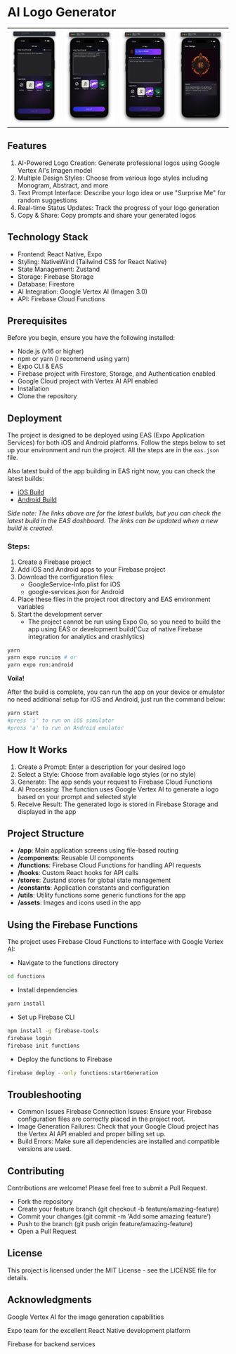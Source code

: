 # AI Logo Generator

|                                                        |                                                         |                                                        |                                                         |
| ------------------------------------------------------ | ------------------------------------------------------- | ------------------------------------------------------ | ------------------------------------------------------- |
| <img alt="AI Logo Generator" src="./docs/first.png" /> | <img alt="AI Logo Generator" src="./docs/second.png" /> | <img alt="AI Logo Generator" src="./docs/third.png" /> | <img alt="AI Logo Generator" src="./docs/fourth.png" /> |

## Features

1. AI-Powered Logo Creation: Generate professional logos using Google Vertex AI's Imagen model
2. Multiple Design Styles: Choose from various logo styles including Monogram, Abstract, and more
3. Text Prompt Interface: Describe your logo idea or use "Surprise Me" for random suggestions
4. Real-time Status Updates: Track the progress of your logo generation
5. Copy & Share: Copy prompts and share your generated logos

## Technology Stack

- Frontend: React Native, Expo
- Styling: NativeWind (Tailwind CSS for React Native)
- State Management: Zustand
- Storage: Firebase Storage
- Database: Firestore
- AI Integration: Google Vertex AI (Imagen 3.0)
- API: Firebase Cloud Functions

## Prerequisites

Before you begin, ensure you have the following installed:

- Node.js (v16 or higher)
- npm or yarn (I recommend using yarn)
- Expo CLI & EAS
- Firebase project with Firestore, Storage, and Authentication enabled
- Google Cloud project with Vertex AI API enabled
- Installation
- Clone the repository

## Deployment

The project is designed to be deployed using EAS (Expo Application Services) for both iOS and Android platforms. Follow the steps below to set up your environment and run the project. All the steps are in the `eas.json` file.

Also latest build of the app building in EAS right now, you can check the latest builds:

- [iOS Build](https://expo.dev/accounts/paxtartarica/projects/ai-logo-generator/builds/94487601-7f37-4a78-b769-b62167cecd46)
- [Android Build](https://expo.dev/artifacts/eas/9RnR9ExCoyxumSiXRjwbjz.aab)

_Side note: The links above are for the latest builds, but you can check the latest build in the EAS dashboard. The links can be updated when a new build is created._

### Steps:

1. Create a Firebase project
2. Add iOS and Android apps to your Firebase project
3. Download the configuration files:
   - GoogleService-Info.plist for iOS
   - google-services.json for Android
4. Place these files in the project root directory and EAS environment variables
5. Start the development server
   - The project cannot be run using Expo Go, so you need to build the app using EAS or development build('Cuz of native Firebase integration for analytics and crashlytics)

```bash
yarn
yarn expo run:ios # or
yarn expo run:android
```

**Voila!**

After the build is complete, you can run the app on your device or emulator no need additional setup for iOS and Android, just run the command below:

```bash
yarn start
#press 'i' to run on iOS simulator
#press 'a' to run on Android emulator
```

## How It Works

1. Create a Prompt: Enter a description for your desired logo
2. Select a Style: Choose from available logo styles (or no style)
3. Generate: The app sends your request to Firebase Cloud Functions
4. AI Processing: The function uses Google Vertex AI to generate a logo based on your prompt and selected style
5. Receive Result: The generated logo is stored in Firebase Storage and displayed in the app

## Project Structure

- **/app**: Main application screens using file-based routing
- **/components**: Reusable UI components
- **/functions**: Firebase Cloud Functions for handling API requests
- **/hooks**: Custom React hooks for API calls
- **/stores**: Zustand stores for global state management
- **/constants**: Application constants and configuration
- **/utils**: Utility functions some generic functions for the app
- **/assets**: Images and icons used in the app

## Using the Firebase Functions

The project uses Firebase Cloud Functions to interface with Google Vertex AI:

- Navigate to the functions directory

```bash
cd functions
```

- Install dependencies

```bash
yarn install
```

- Set up Firebase CLI

```bash
npm install -g firebase-tools
firebase login
firebase init functions
```

- Deploy the functions to Firebase

```bash
firebase deploy --only functions:startGeneration
```

## Troubleshooting

- Common Issues
  Firebase Connection Issues: Ensure your Firebase configuration files are correctly placed in the project root.
- Image Generation Failures: Check that your Google Cloud project has the Vertex AI API enabled and proper billing set up.
- Build Errors: Make sure all dependencies are installed and compatible versions are used.

## Contributing

Contributions are welcome! Please feel free to submit a Pull Request.

- Fork the repository
- Create your feature branch (git checkout -b feature/amazing-feature)
- Commit your changes (git commit -m 'Add some amazing feature')
- Push to the branch (git push origin feature/amazing-feature)
- Open a Pull Request

## License

This project is licensed under the MIT License - see the LICENSE file for details.

## Acknowledgments

Google Vertex AI for the image generation capabilities

Expo team for the excellent React Native development platform

Firebase for backend services
